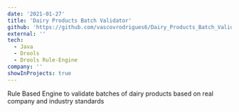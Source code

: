 ```yaml
---
date: '2021-01-27'
title: 'Dairy Products Batch Validator'
github: 'https://github.com/vascovrodrigues6/Dairy_Products_Batch_Validator'
external: ''
tech:
  - Java
  - Drools
  - Drools Rule-Engine
company: ''
showInProjects: true
---
```


Rule Based Engine to validate batches of dairy products based on real company and industry standards



